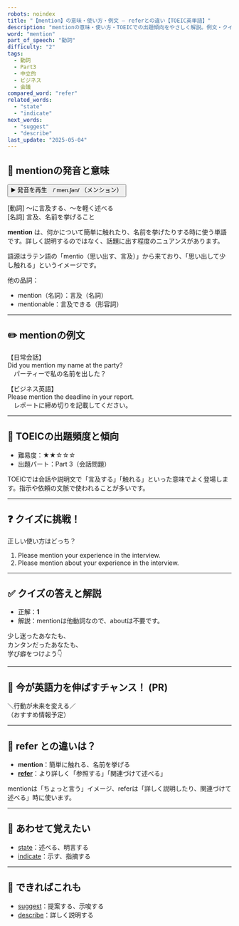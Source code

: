 ```yaml
---
robots: noindex
title: "【mention】の意味・使い方・例文 ― referとの違い【TOEIC英単語】"
description: "mentionの意味・使い方・TOEICでの出題傾向をやさしく解説。例文・クイズ付きでreferとの違いもわかりやすく学べます。"
word: "mention"
part_of_speech: "動詞"
difficulty: "2"
tags:
  - 動詞
  - Part3
  - 中立的
  - ビジネス
  - 会議
compared_word: "refer"
related_words:
  - "state"
  - "indicate"
next_words:
  - "suggest"
  - "describe"
last_update: "2025-05-04"
---
```


## 🔰 mentionの発音と意味

<button class="play-audio" onclick="playTTS('mention')">
  <span class="play-audio-main">
    ▶️ 発音を再生　/ˈmen.ʃən/
  </span>
  <span class="play-audio-sub">
    （メンション）
  </span>
</button>

[動詞] ～に言及する、～を軽く述べる  
[名詞] 言及、名前を挙げること

**mention** は、何かについて簡単に触れたり、名前を挙げたりする時に使う単語です。詳しく説明するのではなく、話題に出す程度のニュアンスがあります。

語源はラテン語の「mentio（思い出す、言及）」から来ており、「思い出して少し触れる」というイメージです。

他の品詞：  
- mention（名詞）：言及（名詞）
- mentionable：言及できる（形容詞）

---

## ✏️ mentionの例文

【日常会話】  
Did you mention my name at the party?  
　パーティーで私の名前を出した？

【ビジネス英語】  
Please mention the deadline in your report.  
　レポートに締め切りを記載してください。

---

## 🎯 TOEICの出題頻度と傾向

- 難易度：★★☆☆☆
- 出題パート：Part 3（会話問題）

TOEICでは会話や説明文で「言及する」「触れる」といった意味でよく登場します。指示や依頼の文脈で使われることが多いです。

---

## ❓ クイズに挑戦！

正しい使い方はどっち？

1. Please mention your experience in the interview.  
2. Please mention about your experience in the interview.

---

## ✅ クイズの答えと解説

- 正解：**1**
- 解説：mentionは他動詞なので、aboutは不要です。

少し迷ったあなたも、  
カンタンだったあなたも、  
学び癖をつけよう👇️

---

## 🚀 今が英語力を伸ばすチャンス！ (PR)

<div class="info-center">
＼行動が未来を変える／<br>  
（おすすめ情報予定）
</div>

---

## 🤔  refer との違いは？

- **mention**：簡単に触れる、名前を挙げる
- **[refer](/refer)**：より詳しく「参照する」「関連づけて述べる」

mentionは「ちょっと言う」イメージ、referは「詳しく説明したり、関連づけて述べる」時に使います。

---

## 🧩 あわせて覚えたい

- [state](/state)：述べる、明言する
- [indicate](/indicate)：示す、指摘する

---

## 📖 できればこれも

- [suggest](/suggest)：提案する、示唆する
- [describe](/describe)：詳しく説明する

<!-- cvid: aid28_bid14 -->
